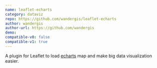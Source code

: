 ```yaml
---
name: leaflet-echarts
category: dataviz
repo: https://github.com/wandergis/leaflet-echarts
author: wandergis
author-url: https://github.com/wandergis
demo: 
compatible-v0: false
compatible-v1: true
---
```


A plugin for Leaflet to load <a href="https://github.com/ecomfe/echarts">echarts</a> map and make big data visualization easier.
